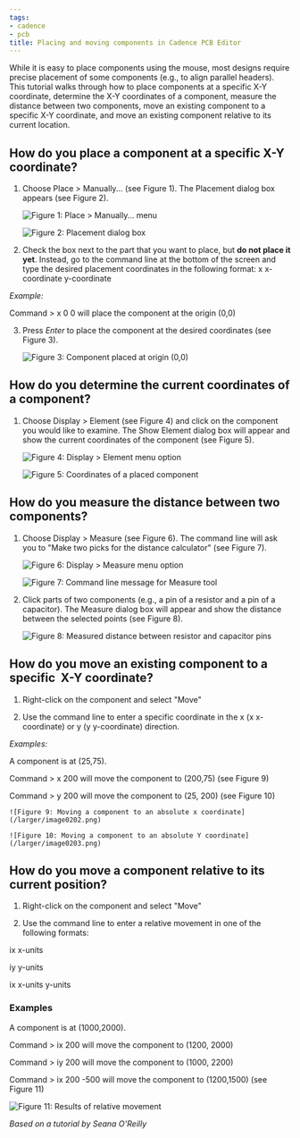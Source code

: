```yaml
---
tags:
- cadence
- pcb
title: Placing and moving components in Cadence PCB Editor
---
```


While it is easy to place components using the mouse, most designs require precise placement of some components (e.g., to align parallel headers). This tutorial walks through how to place components at a specific X-Y coordinate, determine the X-Y coordinates of a component, measure the distance between two components, move an existing component to a specific X-Y coordinate, and move an existing component relative to its current location.

## How do you place a component at a specific X-Y coordinate?

1.  Choose Place > Manually... (see Figure 1). The Placement dialog box appears (see Figure 2).

    ![Figure 1: Place > Manually... menu](/larger/image0194.png)

    ![Figure 2: Placement dialog box](/larger/image0195.png)

2.  Check the box next to the part that you want to place, but **do not place it yet**. Instead, go to the command line at the bottom of the screen and type the desired placement coordinates in the following format: x x-coordinate y-coordinate

*Example:*

Command > x 0 0 will place the component at the origin (0,0)

3.  Press *Enter* to place the component at the desired coordinates (see Figure 3).

    ![Figure 3: Component placed at origin (0,0)](/larger/image0196.png)

## How do you determine the current coordinates of a component?

1.  Choose Display > Element (see Figure 4) and click on the component you would like to examine. The Show Element dialog box will appear and show the current coordinates of the component (see Figure 5).

    ![Figure 4: Display > Element menu option](/larger/image0197.png)

    ![Figure 5: Coordinates of a placed component](/larger/image0198.png)
  
  
## How do you measure the distance between two components?

1.  Choose Display > Measure (see Figure 6). The command line will ask you to "Make two picks for the distance calculator" (see Figure 7).

    ![Figure 6: Display > Measure menu option](/larger/image0199.png)

    ![Figure 7: Command line message for Measure tool](/larger/image0200.png)
                 
  
2.  Click parts of two components (e.g., a pin of a resistor and a pin of a capacitor). The Measure dialog box will appear and show the distance between the selected points (see Figure 8).

    ![Figure 8: Measured distance between resistor and capacitor pins](/larger/image0201.png)
         
  
## How do you move an existing component to a specific  X-Y coordinate?

1.  Right-click on the component and select "Move"

2.  Use the command line to enter a specific coordinate in the x (x x-coordinate) or y (y y-coordinate) direction.

*Examples:*

A component is at (25,75).

Command > x 200 will move the component to (200,75) (see Figure 9)

Command > y 200 will move the component to (25, 200) (see Figure 10)

    ![Figure 9: Moving a component to an absolute x coordinate](/larger/image0202.png)

    ![Figure 10: Moving a component to an absolute Y coordinate](/larger/image0203.png)
        
  
## How do you move a component relative to its current position?

1.  Right-click on the component and select "Move"

2.  Use the command line to enter a relative movement in one of the following formats:

ix x-units

iy y-units

ix x-units y-units

### Examples

A component is at (1000,2000).

Command > ix 200 will move the component to (1200, 2000)

Command > iy 200 will move the component to (1000, 2200)

Command > ix 200 -500 will move the component to (1200,1500) (see Figure 11)

![Figure 11: Results of relative movement](/larger/image0204.png)

*Based on a tutorial by Seana O'Reilly*
